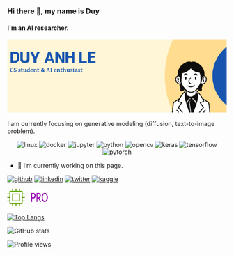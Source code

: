 ### Hi there 👋, my name is Duy
#### I'm an AI researcher. 
![I'm an AI researcher](https://github.com/duylebkHCM/duylebkHCM/blob/main/banner_github.png)

I am currently focusing on generative modeling (diffusion, text-to-image problem).

<p align="center">
  <img src="https://www.vectorlogo.zone/logos/linux/linux-icon.svg" alt="linux" width="60" height="60"/>
  <img src="https://www.vectorlogo.zone/logos/docker/docker-icon.svg" alt="docker" width="60" height="60"/> 
  <img src="https://www.vectorlogo.zone/logos/jupyter/jupyter-icon.svg" alt="jupyter" width="60" height="60"/> 
  <img src="https://www.vectorlogo.zone/logos/python/python-icon.svg" alt="python" width="60" height="60"/>
  <img src="https://www.vectorlogo.zone/logos/opencv/opencv-icon.svg" alt="opencv" width="60" height="60"/>
  <img src="https://github.com/valohai/ml-logos/blob/master/keras.svg" alt="keras" width="60" height="60"/> 
  <img src="https://www.vectorlogo.zone/logos/tensorflow/tensorflow-icon.svg" alt="tensorflow" width="60" height="60"/> 
  <img src="https://www.vectorlogo.zone/logos/pytorch/pytorch-icon.svg" alt="pytorch" width="60" height="60"/> 
</p>

- 🔭 I’m currently working on this page. 


[<img src='https://cdn.jsdelivr.net/npm/simple-icons@3.0.1/icons/github.svg' alt='github' height='40'>](https://github.com/duylebkHCM)  [<img src='https://cdn.jsdelivr.net/npm/simple-icons@3.0.1/icons/linkedin.svg' alt='linkedin' height='40'>](https://www.linkedin.com/in/duyanhlebk/)  [<img src='https://cdn.jsdelivr.net/npm/simple-icons@3.0.1/icons/twitter.svg' alt='twitter' height='40'>](https://twitter.com/anhduyle1603)  [<img src='https://cdn.jsdelivr.net/npm/simple-icons@3.0.1/icons/kaggle.svg' alt='kaggle' height='40'>](https://www.kaggle.com/duylebku)  

<a href='https://docs.github.com/en/developers'><img src='https://raw.githubusercontent.com/acervenky/animated-github-badges/master/assets/devbadge.gif' width='40' height='40'></a> <a href='https://github.com/pricing'><img src='https://raw.githubusercontent.com/acervenky/animated-github-badges/master/assets/pro.gif' width='40' height='40'></a> 

[![Top Langs](https://github-readme-stats.vercel.app/api/top-langs/?username=duylebkHCM)](https://github.com/anuraghazra/github-readme-stats)

![GitHub stats](https://github-readme-stats.vercel.app/api?username=duylebkHCM&show_icons=true)  

![Profile views](https://gpvc.arturio.dev/duylebkHCM)  
